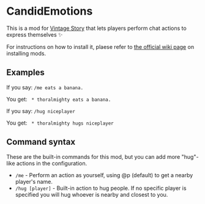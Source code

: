 # CandidEmotions

This is a mod for [Vintage Story](https://www.vintagestory.at/) that lets players perform chat actions to express themselves ✨

For instructions on how to install it, plaese refer to [the official wiki page](https://wiki.vintagestory.at/index.php?title=Adding_mods) on installing mods.

## Examples

If you say:
`/me eats a banana.`

You get:
` * thoralmighty eats a banana.`

If you say:
`/hug niceplayer`

You get:
` * thoralmighty hugs niceplayer`

## Command syntax

These are the built-in commands for this mod, but you can add more "hug"-like actions in the configuration.

 * `/me` - Perform an action as yourself, using @p (default) to get a nearby player's name.
 * `/hug [player]` - Built-in action to hug people. If no specific player is specified you will hug whoever is nearby and closest to you.
